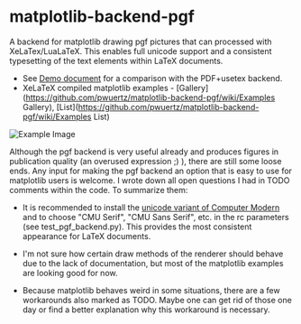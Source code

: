 matplotlib-backend-pgf
======================

A backend for matplotlib drawing pgf pictures that can processed with XeLaTex/LuaLaTeX. This enables full unicode support and a consistent typesetting of the text elements within LaTeX documents.
* See [Demo document](https://github.com/pwuertz/matplotlib-backend-pgf/raw/master/demo/demo.pdf) for a comparison with the PDF+usetex backend.
* XeLaTeX compiled matplotlib examples - [Gallery](https://github.com/pwuertz/matplotlib-backend-pgf/wiki/Examples Gallery), [List](https://github.com/pwuertz/matplotlib-backend-pgf/wiki/Examples List)

![Example Image](https://github.com/pwuertz/matplotlib-backend-pgf/raw/master/demo/figure-pgf.png)

Although the pgf backend is very useful already and produces figures in publication quality (an overused expression ;) ), there are still some loose ends. Any input for making the pgf backend an option that is easy to use for matplotlib users is welcome. I wrote down all open questions I had in TODO comments within the code. To summarize them:

* It is recommended to install the [unicode variant of Computer Modern](http://sourceforge.net/projects/cm-unicode/) and to choose "CMU Serif", "CMU Sans Serif", etc. in the rc parameters (see test_pgf_backend.py). This provides the most consistent appearance for LaTeX documents.

* I'm not sure how certain draw methods of the renderer should behave due to the lack of documentation, but most of the matplotlib examples are looking good for now.

* Because matplotlib behaves weird in some situations, there are a few workarounds also marked as TODO. Maybe one can get rid of those one day or find a better explanation why this workaround is necessary.
